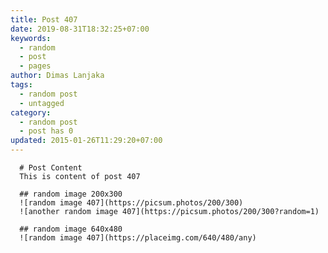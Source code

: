 ```yaml
---
title: Post 407
date: 2019-08-31T18:32:25+07:00
keywords:
  - random
  - post
  - pages
author: Dimas Lanjaka
tags:
  - random post
  - untagged
category:
  - random post
  - post has 0
updated: 2015-01-26T11:29:20+07:00
---
```


      # Post Content
      This is content of post 407

      ## random image 200x300
      ![random image 407](https://picsum.photos/200/300)
      ![another random image 407](https://picsum.photos/200/300?random=1)

      ## random image 640x480
      ![random image 407](https://placeimg.com/640/480/any)
      
